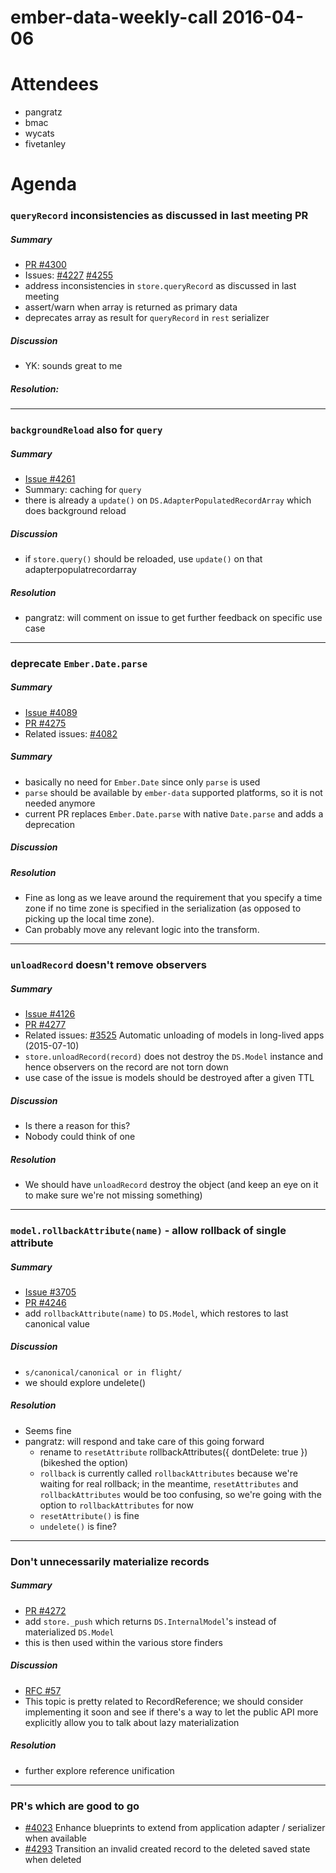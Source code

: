 # ember-data-weekly-call 2016-04-06

# Attendees

- pangratz
- bmac
- wycats
- fivetanley

# Agenda

### `queryRecord` inconsistencies as discussed in last meeting PR

##### Summary

- [PR #4300](https://github.com/emberjs/data/pull/4300)
- Issues: [#4227](https://github.com/emberjs/data/issues/4227) [#4255](https://github.com/emberjs/data/issues/4255)
- address inconsistencies in `store.queryRecord` as discussed in last meeting
- assert/warn when array is returned as primary data
- deprecates array as result for `queryRecord` in `rest` serializer

##### Discussion

- YK: sounds great to me

##### Resolution:

---

### `backgroundReload` also for `query` 

##### Summary

- [Issue #4261](https://github.com/emberjs/data/issues/4261)
- Summary: caching for `query`
- there is already a `update()` on `DS.AdapterPopulatedRecordArray` which does background reload

##### Discussion

- if `store.query()` should be reloaded, use `update()` on that adapterpopulatrecordarray

##### Resolution

- pangratz: will comment on issue to get further feedback on specific use case

---

### deprecate `Ember.Date.parse`

##### Summary

- [Issue #4089](https://github.com/emberjs/data/issues/4089)
- [PR #4275](https://github.com/emberjs/data/pull/4275)
- Related issues: [#4082](https://github.com/emberjs/data/pull/4082)

##### Summary

- basically no need for `Ember.Date` since only `parse` is used
- `parse` should be available by `ember-data` supported platforms, so it is not needed anymore
- current PR replaces `Ember.Date.parse` with native `Date.parse` and adds a deprecation

##### Discussion


##### Resolution

- Fine as long as we leave around the requirement that you specify a time zone if no time zone is specified in the serialization (as opposed to picking up the local time zone).
- Can probably move any relevant logic into the transform.

---

### `unloadRecord` doesn't remove observers

##### Summary

- [Issue #4126](https://github.com/emberjs/data/issues/4126)
- [PR #4277](https://github.com/emberjs/data/pull/4277)
- Related issues: [#3525](https://github.com/emberjs/data/issues/3525) Automatic unloading of models in long-lived apps (2015-07-10)
- `store.unloadRecord(record)` does not destroy the `DS.Model` instance and hence observers on the record are not torn down
- use case of the issue is models should be destroyed after a given TTL

##### Discussion

- Is there a reason for this?
- Nobody could think of one

##### Resolution

- We should have `unloadRecord` destroy the object (and keep an eye on it to make sure we're not missing something)

---

### `model.rollbackAttribute(name)` - allow rollback of single attribute

##### Summary

- [Issue #3705](https://github.com/emberjs/data/issues/3705)
- [PR #4246](https://github.com/emberjs/data/pull/4246)
- add `rollbackAttribute(name)` to `DS.Model`, which restores to last canonical value

##### Discussion

- `s/canonical/canonical or in flight/`
- we should explore undelete()

##### Resolution

- Seems fine
- pangratz: will respond and take care of this going forward
  - rename to `resetAttribute` rollbackAttributes({ dontDelete: true }) (bikeshed the option)
  - `rollback` is currently called `rollbackAttributes` because we're waiting for real rollback; in the meantime, `resetAttributes` and `rollbackAttributes` would be too confusing, so we're going with the option to `rollbackAttributes` for now
  - `resetAttribute()` is fine
  - `undelete()` is fine?

---

### Don't unnecessarily materialize records

##### Summary

- [PR #4272](https://github.com/emberjs/data/pull/4272)
- add `store._push` which returns `DS.InternalModel`'s instead of materialized `DS.Model`
- this is then used within the various store finders

##### Discussion

- [RFC #57](https://github.com/emberjs/rfcs/blob/master/text/0057-ember-data-reference-unification.md)
- This topic is pretty related to RecordReference; we should consider implementing it soon and see if there's a way to let the public API more explicitly allow you to talk about lazy materialization

##### Resolution

- further explore reference unification

---

### PR's which are good to go

- [#4023](https://github.com/emberjs/data/pull/4023) Enhance blueprints to extend from application adapter / serializer when available
- [#4293](https://github.com/emberjs/data/pull/4293) Transition an invalid created record to the deleted saved state when deleted
